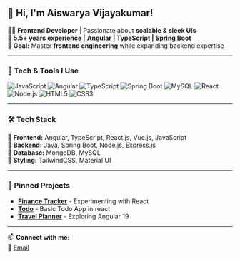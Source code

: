 ## 🚀 Hi, I'm Aiswarya Vijayakumar!  

👩‍💻 **Frontend Developer** | Passionate about **scalable & sleek UIs**  
📅 **5.5+ years experience** | **Angular | TypeScript | Spring Boot**  
🎯 **Goal:** Master **frontend engineering** while expanding backend expertise  

---

### 🚀 Tech & Tools I Use
![JavaScript](https://img.shields.io/badge/JavaScript-F7DF1E?style=for-the-badge&logo=javascript&logoColor=black)
![Angular](https://img.shields.io/badge/Angular-DD0031?style=for-the-badge&logo=angular&logoColor=white)
![TypeScript](https://img.shields.io/badge/TypeScript-007ACC?style=for-the-badge&logo=typescript&logoColor=white)
![Spring Boot](https://img.shields.io/badge/Spring%20Boot-6DB33F?style=for-the-badge&logo=spring-boot&logoColor=white)
![MySQL](https://img.shields.io/badge/MySQL-005C84?style=for-the-badge&logo=mysql&logoColor=white)
![React](https://img.shields.io/badge/React-20232A?style=for-the-badge&logo=react&logoColor=61DAFB)
![Node.js](https://img.shields.io/badge/Node.js-43853D?style=for-the-badge&logo=node.js&logoColor=white)
![HTML5](https://img.shields.io/badge/HTML5-E34F26?style=for-the-badge&logo=html5&logoColor=white)
![CSS3](https://img.shields.io/badge/CSS3-1572B6?style=for-the-badge&logo=css3&logoColor=white)

---

### 🛠 Tech Stack
🔹 **Frontend:** Angular, TypeScript, React.js, Vue.js, JavaScript  
🔹 **Backend:** Java, Spring Boot, Node.js, Express.js  
🔹 **Database:** MongoDB, MySQL  
🔹 **Styling:** TailwindCSS, Material UI  

---

### 📌 Pinned Projects
- [**Finance Tracker**](https://github.com/aiswarya-vijayakumar/finance-tracker) - Experimenting with React
- [**Todo**](https://github.com/aiswarya-vijayakumar/react-playground/tree/main/todo-app) - Basic Todo App in react
- [**Travel Planner**](https://github.com/aiswarya-vijayakumar/travel-planner) - Exploring Angular 19

---

📫 **Connect with me:**  
📧 [Email](mailto:aiswarya.s.vijayakumar@gmail.com)
